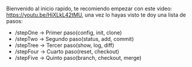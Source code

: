 Bienvenido al inicio rapido, te recomiendo empezar con este video: https://youtu.be/HiXLkL42tMU, una vez lo hayas visto te doy una lista de pasos:
- /stepOne -> Primer paso(config, init, clone)
- /stepTwo -> Segundo paso(status, add, commit)
- /stepTree -> Tercer paso(show, log, diff)
- /stepFour -> Cuarto paso(reset, checkout)
- /stepFive -> Quinto paso(branch, checkout, merge)
